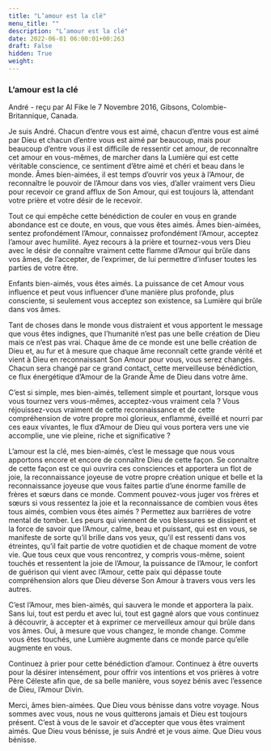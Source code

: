 ```yaml
---
title: "L’amour est la clé"
menu_title: ""
description: "L’amour est la clé"
date: 2022-06-01 06:00:01+00:263
draft: False
hidden: True
weight:
---
```

### L’amour est la clé

André - reçu par Al Fike le 7 Novembre 2016, Gibsons, Colombie-Britannique, Canada.

Je suis André. Chacun d’entre vous est aimé, chacun d’entre vous est aimé par Dieu et chacun d’entre vous est aimé par beaucoup, mais pour beaucoup d’entre vous il est difficile de ressentir cet amour, de reconnaître cet amour en vous-mêmes, de marcher dans la Lumière qui est cette véritable conscience, ce sentiment d’être aimé et chéri et beau dans le monde. Âmes bien-aimées, il est temps d’ouvrir vos yeux à l’Amour, de reconnaître le pouvoir de l’Amour dans vos vies, d’aller vraiment vers Dieu pour recevoir ce grand afflux de Son Amour, qui est toujours là, attendant votre prière et votre désir de le recevoir.

Tout ce qui empêche cette bénédiction de couler en vous en grande abondance est ce doute, en vous, que vous êtes aimés. Âmes bien-aimées, sentez profondément l’Amour, connaissez profondément l’Amour, acceptez l’amour avec humilité. Ayez recours à la prière et tournez-vous vers Dieu avec le désir de connaître vraiment cette flamme d’Amour qui brûle dans vos âmes, de l’accepter, de l’exprimer, de lui permettre d’infuser toutes les parties de votre être.

Enfants bien-aimés, vous êtes aimés. La puissance de cet Amour vous influence et peut vous influencer d’une manière plus profonde, plus consciente, si seulement vous acceptez son existence, sa Lumière qui brûle dans vos âmes.

Tant de choses dans le monde vous distraient et vous apportent le message que vous êtes indignes, que l’humanité n’est pas une belle création de Dieu mais ce n’est pas vrai. Chaque âme de ce monde est une belle création de Dieu et, au fur et à mesure que chaque âme reconnaît cette grande vérité et vient à Dieu en reconnaissant Son Amour pour vous, vous serez changés. Chacun sera changé par ce grand contact, cette merveilleuse bénédiction, ce flux énergétique d’Amour de la Grande Âme de Dieu dans votre âme.

C’est si simple, mes bien-aimés, tellement simple et pourtant, lorsque vous vous tournez vers vous-mêmes, acceptez-vous vraiment cela ? Vous réjouissez-vous vraiment de cette reconnaissance et de cette compréhension de votre propre moi glorieux, enflammé, éveillé et nourri par ces eaux vivantes, le flux d’Amour de Dieu qui vous portera vers une vie accomplie, une vie pleine, riche et significative ?

L’amour est la clé, mes bien-aimés, c’est le message que nous vous apportons encore et encore de connaître Dieu de cette façon. Se connaître de cette façon est ce qui ouvrira ces consciences et apportera un flot de joie, la reconnaissance joyeuse de votre propre création unique et belle et la reconnaissance joyeuse que vous faites partie d’une énorme famille de frères et sœurs dans ce monde. Comment pouvez-vous juger vos frères et sœurs si vous ressentez la joie et la reconnaissance de combien vous êtes tous aimés, combien vous êtes aimés ?
Permettez aux barrières de votre mental de tomber. Les peurs qui viennent de vos blessures se dissipent et la force de savoir que l’Amour, calme, beau et puissant, qui est en vous, se manifeste de sorte qu’il brille dans vos yeux, qu’il est ressenti dans vos étreintes, qu’il fait partie de votre quotidien et de chaque moment de votre vie. Que tous ceux que vous rencontrez, y compris vous-même, soient touchés et ressentent la joie de l’Amour, la puissance de l’Amour, le confort de guérison qui vient avec l’Amour, cette paix qui dépasse toute compréhension alors que Dieu déverse Son Amour à travers vous vers les autres.

C’est l’Amour, mes bien-aimés, qui sauvera le monde et apportera la paix. Sans lui, tout est perdu et avec lui, tout est gagné alors que vous continuez à découvrir, à accepter et à exprimer ce merveilleux amour qui brûle dans vos âmes. Oui, à mesure que vous changez, le monde change. Comme vous êtes touchés, une Lumière augmente dans ce monde parce qu’elle augmente en vous.

Continuez à prier pour cette bénédiction d’amour. Continuez à être ouverts pour la désirer intensément, pour offrir vos intentions et vos prières à votre Père Céleste afin que, de sa belle manière, vous soyez bénis avec l’essence de Dieu, l’Amour Divin.

Merci, âmes bien-aimées. Que Dieu vous bénisse dans votre voyage. Nous sommes avec vous, nous ne vous quitterons jamais et Dieu est toujours présent. C’est à vous de le savoir et d’accepter que vous êtes vraiment aimés. Que Dieu vous bénisse, je suis André et je vous aime. Que Dieu vous bénisse.
